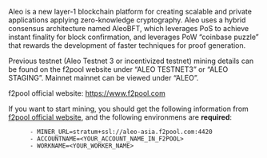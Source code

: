 Aleo is a new layer-1 blockchain platform for creating scalable and private applications applying zero-knowledge cryptography. Aleo uses a hybrid consensus architecture named AleoBFT, which leverages PoS to achieve instant finality for block confirmation, and leverages PoW “coinbase puzzle” that rewards the development of faster techniques for proof generation.

Previous testnet (Aleo Testnet 3 or incentivized testnet) mining details can be found on the f2pool website under “ALEO TESTNET3” or “ALEO STAGING”. Mainnet mainnet can be viewed under “ALEO”.

f2pool official website: https://www.f2pool.com

If you want to start mining, you should get the following information from [f2pool official website](https://www.f2pool.com), and the following environmens are **required**:
```
      - MINER_URL=stratum+ssl://aleo-asia.f2pool.com:4420
      - ACCOUNTNAME=<YOUR_ACCOUNT_NAME_IN_F2POOL>
      - WORKNAME=<YOUR_WORKER_NAME>
```
